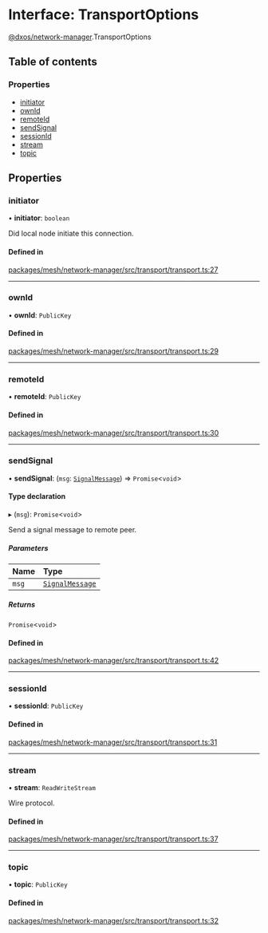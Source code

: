 # Interface: TransportOptions

[@dxos/network-manager](../modules/dxos_network_manager.md).TransportOptions

## Table of contents

### Properties

- [initiator](dxos_network_manager.TransportOptions.md#initiator)
- [ownId](dxos_network_manager.TransportOptions.md#ownid)
- [remoteId](dxos_network_manager.TransportOptions.md#remoteid)
- [sendSignal](dxos_network_manager.TransportOptions.md#sendsignal)
- [sessionId](dxos_network_manager.TransportOptions.md#sessionid)
- [stream](dxos_network_manager.TransportOptions.md#stream)
- [topic](dxos_network_manager.TransportOptions.md#topic)

## Properties

### initiator

• **initiator**: `boolean`

Did local node initiate this connection.

#### Defined in

[packages/mesh/network-manager/src/transport/transport.ts:27](https://github.com/dxos/dxos/blob/e3b936721/packages/mesh/network-manager/src/transport/transport.ts#L27)

___

### ownId

• **ownId**: `PublicKey`

#### Defined in

[packages/mesh/network-manager/src/transport/transport.ts:29](https://github.com/dxos/dxos/blob/e3b936721/packages/mesh/network-manager/src/transport/transport.ts#L29)

___

### remoteId

• **remoteId**: `PublicKey`

#### Defined in

[packages/mesh/network-manager/src/transport/transport.ts:30](https://github.com/dxos/dxos/blob/e3b936721/packages/mesh/network-manager/src/transport/transport.ts#L30)

___

### sendSignal

• **sendSignal**: (`msg`: [`SignalMessage`](dxos_network_manager.SignalMessage.md)) => `Promise`<`void`\>

#### Type declaration

▸ (`msg`): `Promise`<`void`\>

Send a signal message to remote peer.

##### Parameters

| Name | Type |
| :------ | :------ |
| `msg` | [`SignalMessage`](dxos_network_manager.SignalMessage.md) |

##### Returns

`Promise`<`void`\>

#### Defined in

[packages/mesh/network-manager/src/transport/transport.ts:42](https://github.com/dxos/dxos/blob/e3b936721/packages/mesh/network-manager/src/transport/transport.ts#L42)

___

### sessionId

• **sessionId**: `PublicKey`

#### Defined in

[packages/mesh/network-manager/src/transport/transport.ts:31](https://github.com/dxos/dxos/blob/e3b936721/packages/mesh/network-manager/src/transport/transport.ts#L31)

___

### stream

• **stream**: `ReadWriteStream`

Wire protocol.

#### Defined in

[packages/mesh/network-manager/src/transport/transport.ts:37](https://github.com/dxos/dxos/blob/e3b936721/packages/mesh/network-manager/src/transport/transport.ts#L37)

___

### topic

• **topic**: `PublicKey`

#### Defined in

[packages/mesh/network-manager/src/transport/transport.ts:32](https://github.com/dxos/dxos/blob/e3b936721/packages/mesh/network-manager/src/transport/transport.ts#L32)
